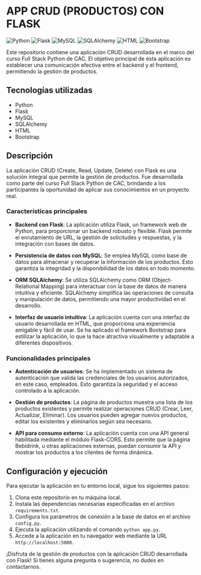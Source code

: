# APP CRUD (PRODUCTOS) CON FLASK

![Python](https://img.shields.io/badge/Python-3.8%2B-blue)
![Flask](https://img.shields.io/badge/Flask-2.0-green)
![MySQL](https://img.shields.io/badge/MySQL-8.0-orange)
![SQLAlchemy](https://img.shields.io/badge/SQLAlchemy-1.4-yellow)
![HTML](https://img.shields.io/badge/HTML-5-red)
![Bootstrap](https://img.shields.io/badge/Bootstrap-4-purple)

Este repositorio contiene una aplicación CRUD desarrollada en el marco del curso Full Stack Python de CAC. El objetivo principal de esta aplicación es establecer una comunicación efectiva entre el backend y el frontend, permitiendo la gestión de productos.

## Tecnologías utilizadas

- Python
- Flask
- MySQL
- SQLAlchemy
- HTML
- Bootstrap

## Descripción

La aplicación CRUD (Create, Read, Update, Delete) con Flask es una solución integral que permite la gestión de productos. Fue desarrollada como parte del curso Full Stack Python de CAC, brindando a los participantes la oportunidad de aplicar sus conocimientos en un proyecto real.

### Características principales

- **Backend con Flask**: La aplicación utiliza Flask, un framework web de Python, para proporcionar un backend robusto y flexible. Flask permite el enrutamiento de URL, la gestión de solicitudes y respuestas, y la integración con bases de datos.

- **Persistencia de datos con MySQL**: Se emplea MySQL como base de datos para almacenar y recuperar la información de los productos. Esto garantiza la integridad y la disponibilidad de los datos en todo momento.

- **ORM SQLAlchemy**: Se utiliza SQLAlchemy como ORM (Object-Relational Mapping) para interactuar con la base de datos de manera intuitiva y eficiente. SQLAlchemy simplifica las operaciones de consulta y manipulación de datos, permitiendo una mayor productividad en el desarrollo.

- **Interfaz de usuario intuitiva**: La aplicación cuenta con una interfaz de usuario desarrollada en HTML, que proporciona una experiencia amigable y fácil de usar. Se ha aplicado el framework Bootstrap para estilizar la aplicación, lo que la hace atractiva visualmente y adaptable a diferentes dispositivos.

### Funcionalidades principales

- **Autenticación de usuarios**: Se ha implementado un sistema de autenticación que valida las credenciales de los usuarios autorizados, en este caso, empleados. Esto garantiza la seguridad y el acceso controlado a la aplicación.

- **Gestión de productos**: La página de productos muestra una lista de los productos existentes y permite realizar operaciones CRUD (Crear, Leer, Actualizar, Eliminar). Los usuarios pueden agregar nuevos productos, editar los existentes y eliminarlos según sea necesario.

- **API para consumo externo**: La aplicación cuenta con una API general habilitada mediante el módulo Flask-CORS. Esto permite que la página Bebidrink, u otras aplicaciones externas, puedan consumir la API y mostrar los productos a los clientes de forma dinámica.

## Configuración y ejecución

Para ejecutar la aplicación en tu entorno local, sigue los siguientes pasos:

1. Clona este repositorio en tu máquina local.
2. Instala las dependencias necesarias especificadas en el archivo `requirements.txt`.
3. Configura los parámetros de conexión a la base de datos en el archivo `config.py`.
4. Ejecuta la aplicación utilizando el comando `python app.py`.
5. Accede a la aplicación en tu navegador web mediante la URL `http://localhost:5000`.

¡Disfruta de la gestión de productos con la aplicación CRUD desarrollada con Flask! Si tienes alguna pregunta o sugerencia, no dudes en contactarnos.